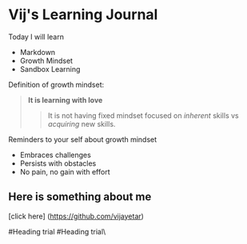 # Vij's Learning Journal

Today I will learn
- Markdown
- Growth Mindset
- Sandbox Learning

Definition of growth mindset:
> **It is learning with love**
>> It is not having fixed mindset focused on *inherent* skills vs *acquiring* new skills.

Reminders to your self about growth mindset
- Embraces challenges
- Persists with obstacles
- No pain, no gain with effort

## Here is something about me 
[click here] (https://github.com/vijayetar)
 
 #Heading trial
 \#Heading trial\
